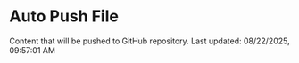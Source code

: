 # Auto Push File

Content that will be pushed to GitHub repository.
Last updated: 08/22/2025, 09:57:01 AM
